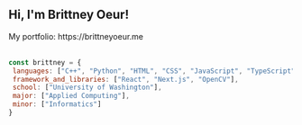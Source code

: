 <h2>Hi, I'm Brittney Oeur!</h2> 
My portfolio: https://brittneyoeur.me <br></br>

```javascript
const brittney = {
 languages: ["C++", "Python", "HTML", "CSS", "JavaScript", "TypeScript"],
 framework_and_libraries: ["React", "Next.js", "OpenCV"],
 school: ["University of Washington"],
 major: ["Applied Computing"],
 minor: ["Informatics"]
}
```
